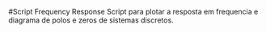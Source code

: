 #Script Frequency Response
Script para plotar a resposta em frequencia e diagrama de polos e zeros de sistemas discretos.
